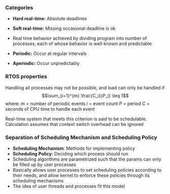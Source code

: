 ### Categories
- **Hard real-time:** Absolute deadlines
- **Soft real-time:** Missing occasional deadline is ok

- Real time behavior achieved by dividing program into number of processes, each of whose behavior is well-known and predictable 

- **Periodic:** Occur at regular intervals
- **Aperiodic:** Occur unpredictably

### RTOS properties
Handling all processes may not be possible, and load can only be handled if $$\sum_{i=1}^{m} \frac{C_i}{P_i} \leq 1$$ where:
	$m$ = number of periodic events
	$i$ = event count
	$P$ = period
	$C$ = seconds of CPU time to handle each event

Real-time system that meets this criterion is said to be schedulable. Calculation assumes that context switch overhead can be ignored

### Separation of Scheduling Mechanism and Scheduling Policy
- **Scheduling Mechanism**: Methods for implementing policy
- **Scheduling Policy:** Deciding which process should run
- Scheduling algorithms are parametrized such that the params can only be filled up by user processes
- Basically allows user processes to set scheduling policies according to their needs, and allow kernel to enforce these policies through its scheduling mechanisms
- The idea of user threads and processes fit this model
